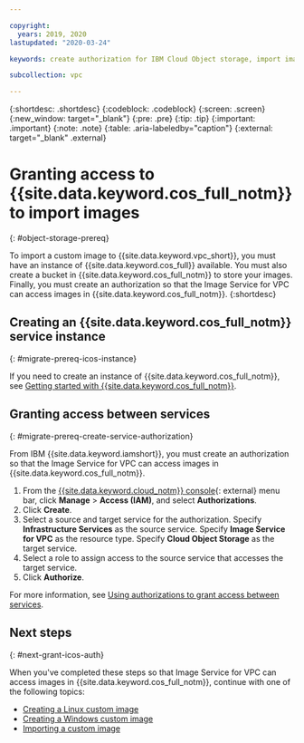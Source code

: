 ```yaml
---

copyright:
  years: 2019, 2020
lastupdated: "2020-03-24"

keywords: create authorization for IBM Cloud Object storage, import image to vpc infrastructure, migrate virtual server, migrate instance

subcollection: vpc

---
```


{:shortdesc: .shortdesc}
{:codeblock: .codeblock}
{:screen: .screen}
{:new_window: target="_blank"}
{:pre: .pre}
{:tip: .tip}
{:important: .important}
{:note: .note}
{:table: .aria-labeledby="caption"}
{:external: target="_blank" .external}

# Granting access to {{site.data.keyword.cos_full_notm}} to import images
{: #object-storage-prereq}

To import a custom image to {{site.data.keyword.vpc_short}}, you must have an instance of {{site.data.keyword.cos_full}} 
available. You must also create a bucket in {{site.data.keyword.cos_full_notm}} to store your images. Finally, you must 
create an authorization so that the Image Service for VPC can access images in {{site.data.keyword.cos_full_notm}}.
{:shortdesc}

## Creating an {{site.data.keyword.cos_full_notm}} service instance
{: #migrate-prereq-icos-instance}

If you need to create an instance of {{site.data.keyword.cos_full_notm}}, see 
[Getting started with {{site.data.keyword.cos_full_notm}}](/docs/cloud-object-storage?topic=cloud-object-storage-getting-started-cloud-object-storage).


## Granting access between services
{: #migrate-prereq-create-service-authorization}

From IBM {{site.data.keyword.iamshort}}, you must create an authorization so that the Image Service for VPC can access images in {{site.data.keyword.cos_full_notm}}. 

1. From the [{{site.data.keyword.cloud_notm}} console](https://console.cloud.ibm.com/vpc){: external} menu bar, click **Manage** &gt; **Access (IAM)**, and select **Authorizations**.
2. Click **Create**.
3. Select a source and target service for the authorization. Specify **Infrastructure Services** as the source service. Specify **Image Service for VPC** as the resource type. Specify **Cloud Object Storage** as the target service.
4. Select a role to assign access to the source service that accesses the target service.
5. Click **Authorize**.

For more information, see [Using authorizations to grant access between services](/docs/account?topic=account-serviceauth#serviceauth).

## Next steps
{: #next-grant-icos-auth}

When you've completed these steps so that Image Service for VPC can access images in {{site.data.keyword.cos_full_notm}}, continue with one of the following topics:
 * [Creating a Linux custom image](/docs/vpc?topic=vpc-create-linux-custom-image)
 * [Creating a Windows custom image](/docs/vpc?topic=vpc-create-windows-custom-image)
 * [Importing a custom image](/docs/vpc?topic=vpc-managing-images#import-custom-image)
